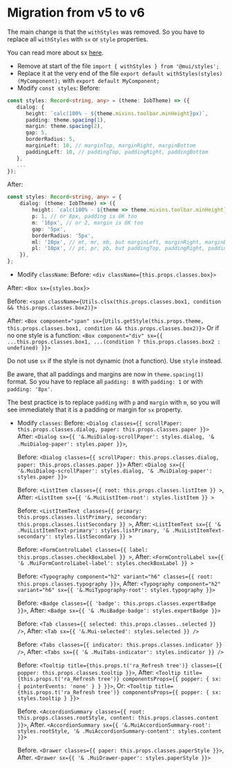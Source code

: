 # Migration from v5 to v6

The main change is that the `withStyles` was removed. So you have to replace all `withStyles` with `sx` or `style` properties.

You can read more about sx [here](https://mui.com/system/getting-started/the-sx-prop/).

-   Remove at start of the file `import { withStyles } from '@mui/styles';`
-   Replace it at the very end of the file `export default withStyles(styles)(MyComponent);` with `export default MyComponent;`
-   Modify `const styles`:
    Before:

```typescript jsx
const styles: Record<string, any> = (theme: IobTheme) => ({
   dialog: {
      height: `calc(100% - ${theme.mixins.toolbar.minHeight}px)`,
      padding: theme.spacing(1),
      margin: theme.spacing(2),
      gap: 5,
      borderRadius: 5,
      marginLeft: 10, // marginTop, marginRight, marginBottom
      paddingLeft: 10, // paddingTop, paddingRight, paddingBottom
   },
   ...
});
```

After:

```typescript jsx
const styles: Record<string, any> = {
    dialog: (theme: IobTheme) => ({
        height: `calc(100% - ${theme => theme.mixins.toolbar.minHeight}px)`,
        p: 1, // or 8px, padding is OK too
        m: '16px', // or 2, margin is OK too
        gap: '5px',
        borderRadius: '5px',
        ml: '10px', // mt, mr, mb, but marginLeft, marginRight, marginBottom is OK too
        pl: '10px', // pt, pr, pb, but paddingTop, paddingRight, paddingBottom is OK too
    }),
};
```

-   Modify `className`:
    Before: `<div className={this.props.classes.box}>`

After: `<Box sx={styles.box}>`

Before: `<span className={Utils.clsx(this.props.classes.box1, condition && this.props.classes.box2)}>`

After: `<Box component="span" sx={Utils.getStyle(this.props.theme, this.props.classes.box1, condition && this.props.classes.box2)}>`
Or if no one style is a function: `<Box component="div" sx={{ ...this.props.classes.box1, ...(condition ? this.props.classes.box2 : undefined) }}>`

Do not use `sx` if the style is not dynamic (not a function). Use `style` instead.

Be aware, that all paddings and margins are now in `theme.spacing(1)` format.
So you have to replace all `padding: 8` with `padding: 1` or with `padding: '8px'`.

The best practice is to replace `padding` with `p` and `margin` with `m`, so you will see immediately that it is a padding or margin for `sx` property.

-   Modify `classes`:
    Before: `<Dialog classes={{ scrollPaper: this.props.classes.dialog, paper: this.props.classes.paper }}>`
    After: `<Dialog sx={{ '&.MuiDialog-scrollPaper': styles.dialog, '& .MuiDialog-paper': styles.paper }}>`,

    Before: `<Dialog classes={{ scrollPaper: this.props.classes.dialog, paper: this.props.classes.paper }}>`
    After: `<Dialog sx={{ '&.MuiDialog-scrollPaper': styles.dialog, '& .MuiDialog-paper': styles.paper }}>`

    Before: `<ListItem classes={{ root: this.props.classes.listItem }} >`,
    After: `<ListItem sx={{ '&.MuiListItem-root': styles.listItem }} >`

    Before: `<ListItemText classes={{ primary: this.props.classes.listPrimary, secondary: this.props.classes.listSecondary }} >`,
    After: `<ListItemText sx={{ '& .MuiListItemText-primary': styles.listPrimary, '& .MuiListItemText-secondary': styles.listSecondary }} >`

    Before: `<FormControlLabel classes={{ label: this.props.classes.checkBoxLabel }} >`,
    After: `<FormControlLabel sx={{ '& .MuiFormControlLabel-label': styles.checkBoxLabel }} >`

    Before: `<Typography component="h2" variant="h6" classes={{ root: this.props.classes.typography }}>`,
    After: `<Typography component="h2" variant="h6" sx={{ '&.MuiTypography-root': styles.typography }}>`

    Before: `<Badge classes={{ 'badge': this.props.classes.expertBadge }}>`,
    After: `<Badge sx={{ '& .MuiBadge-badge': styles.expertBadge }}>`

    Before: `<Tab classes={{ selected: this.props.classes..selected }} />`,
    After: `<Tab sx={{ '&.Mui-selected': styles.selected }} />`

    Before: `<Tabs classes={{ indicator: this.props.classes.indicator }} />`,
    After: `<Tabs sx={{ '& .MuiTabs-indicator': styles.indicator }} />`

    Before: `<Tooltip title={this.props.t('ra_Refresh tree')} classes={{ popper: this.props.classes.tooltip }}>`,
    After: `<Tooltip title={this.props.t('ra_Refresh tree')} componentsProps={{ popper: { sx: { pointerEvents: 'none' } } }}>`,
    Or: `<Tooltip title={this.props.t('ra_Refresh tree')} componentsProps={{ popper: { sx: styles.tooltip } }}>`

    Before. `<AccordionSummary classes={{ root: this.props.classes.rootStyle, content: this.props.classes.content }}>`,
    After. `<AccordionSummary sx={{ '&.MuiAccordionSummary-root': styles.rootStyle, '& .MuiAccordionSummary-content': styles.content }}>`

    Before. `<Drawer classes={{ paper: this.props.classes.paperStyle }}>`,
    After. `<Drawer sx={{ '& .MuiDrawer-paper': styles.paperStyle }}>`
